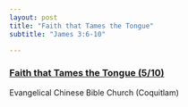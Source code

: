 ```yaml
---
layout: post
title: "Faith that Tames the Tongue"
subtitle: "James 3:6-10"

---
```


### [Faith that Tames the Tongue (5/10)](/faith-tames)
Evangelical Chinese Bible Church (Coquitlam)
